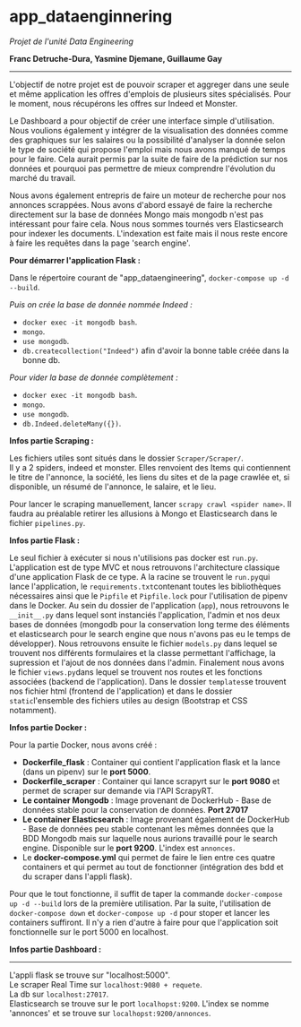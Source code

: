 # app_dataenginnering
*Projet de l'unité Data Engineering*  
  
**Franc Detruche-Dura, Yasmine Djemane, Guillaume Gay**  

----

L'objectif de notre projet est de pouvoir scraper et aggreger dans une seule et même application les offres d'emplois de plusieurs sites spécialisés. Pour le moment, nous récupérons les offres sur Indeed et Monster.  
  
Le Dashboard a pour objectif de créer une interface simple d'utilisation. Nous voulions également y intégrer de la visualisation des données comme des graphiques sur les salaires ou la possibilité d'analyser la donnée selon le type de société qui propose l'emploi mais nous avons manqué de temps pour le faire. Cela aurait permis par la suite de faire de la prédiction sur nos données et pourquoi pas permettre de mieux comprendre l'évolution du marché du travail.  
  
Nous avons également entrepris de faire un moteur de recherche pour nos annonces scrappées. Nous avons d'abord essayé de faire la recherche directement sur la base de données Mongo mais mongodb n'est pas intéressant pour faire cela. Nous nous sommes tournés vers Elasticsearch pour indexer les documents. L'indexation est faite mais il nous reste encore à faire les requêtes dans la page 'search engine'.

**Pour démarrer l'application Flask :**  

Dans le répertoire courant de "app_dataengineering", `docker-compose up -d --build`.  
  
*Puis on crée la base de donnée nommée Indeed :*  
- `docker exec -it mongodb bash`.  
- `mongo`.  
- `use mongodb`.  
- `db.createcollection("Indeed")` afin d'avoir la bonne table créée dans la bonne db.  
  
*Pour vider la base de donnée complètement :*  
- `docker exec -it mongodb bash`.  
- `mongo`.  
- `use mongodb`.  
- `db.Indeed.deleteMany({})`.  

**Infos partie Scraping :**  

Les fichiers utiles sont situés dans le dossier `Scraper/Scraper/`.  
Il y a 2 spiders, indeed et monster. Elles renvoient des Items qui contiennent le titre de l'annonce, la société, les liens du sites et de la page crawlée et, si disponible, un résumé de l'annonce, le salaire, et le lieu.  
  
Pour lancer le scraping manuellement, lancer `scrapy crawl <spider name>`. Il faudra au préalable retirer les allusions à Mongo et Elasticsearch dans le fichier `pipelines.py`.  

**Infos partie Flask :**

Le seul fichier à exécuter si nous n'utilisions pas docker est `run.py`. L'application est de type MVC et nous retrouvons l'architecture classique d'une application Flask de ce type. A la racine se trouvent le `run.py`qui lance l'application, le `requirements.txt`contenant toutes les bibliothèques nécessaires ainsi que le `Pipfile` et `Pipfile.lock` pour l'utilisation de pipenv dans le Docker. Au sein du dossier de l'application (`app`), nous retrouvons le `__init__.py` dans lequel sont instanciés l'application, l'admin et nos deux bases de données (mongodb pour la conservation long terme des éléments et elasticsearch pour le search engine que nous n'avons pas eu le temps de développer). Nous retrouvons ensuite le fichier `models.py` dans lequel se trouvent nos différents formulaires et la classe permettant l'affichage, la supression et l'ajout de nos données dans l'admin. Finalement nous avons le fichier `views.py`dans lequel se trouvent nos routes et les fonctions associées (backend de l'application). Dans le dossier `templates`se trouvent nos fichier html (frontend de l'application) et dans le dossier `static`l'ensemble des fichiers utiles au design (Bootstrap et CSS notamment). 

**Infos partie Docker :**  

Pour la partie Docker, nous avons créé :
  - **Dockerfile_flask** : Container qui contient l'application flask et la lance (dans un pipenv) sur le **port 5000**.
  - **Dockerfile_scraper** : Container qui lance scrapyrt sur le **port 9080** et permet de scraper sur demande via l'API ScrapyRT. 
  - **Le container Mongodb** : Image provenant de DockerHub - Base de données stable pour la conservation de données. **Port 27017**
  - **Le container Elasticsearch** : Image provenant également de DockerHub - Base de données peu stable contenant les mêmes données que la BDD Mongodb mais sur laquelle nous aurions travaillé pour le search engine. Disponible sur le **port 9200**. L'index est `annonces`.
  - Le **docker-compose.yml** qui permet de faire le lien entre ces quatre containers et qui permet au tout de fonctionner (intégration des bdd et du scraper dans l'appli flask).

Pour que le tout fonctionne, il suffit de taper la commande `docker-compose up -d --build` lors de la première utilisation. Par la suite, l'utilisation de `docker-compose down` et `docker-compose up -d` pour stoper et lancer les containers suffiront.
Il n'y a rien d'autre à faire pour que l'application soit fonctionnelle sur le port 5000 en localhost.
  
**Infos partie Dashboard :**  
  
----
L'appli flask se trouve sur "localhost:5000".  
Le scraper Real Time sur `localhost:9080 + requete`.  
La db sur `localhost:27017`.   
Elasticsearch se trouve sur le port `localhopst:9200`. L'index se nomme 'annonces' et se trouve sur `localhopst:9200/annonces`.
